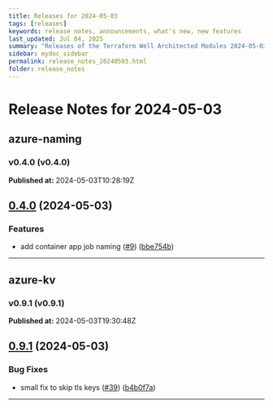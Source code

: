 ```yaml
---
title: Releases for 2024-05-03
tags: [releases]
keywords: release notes, announcements, what's new, new features
last_updated: Jul 04, 2025
summary: "Releases of the Terraform Well Architected Modules 2024-05-03"
sidebar: mydoc_sidebar
permalink: release_notes_20240503.html
folder: release_notes
---
```


# Release Notes for 2024-05-03

## azure-naming
### v0.4.0 (v0.4.0)
**Published at:** 2024-05-03T10:28:19Z

## [0.4.0](https://github.com/CloudNationHQ/terraform-azure-naming/compare/v0.3.0...v0.4.0) (2024-05-03)


### Features

* add container app job naming ([#9](https://github.com/CloudNationHQ/terraform-azure-naming/issues/9)) ([bbe754b](https://github.com/CloudNationHQ/terraform-azure-naming/commit/bbe754b9c30e34c8bf5c89d84f54db96b30f2fb3))

---

## azure-kv
### v0.9.1 (v0.9.1)
**Published at:** 2024-05-03T19:30:48Z

## [0.9.1](https://github.com/CloudNationHQ/terraform-azure-kv/compare/v0.9.0...v0.9.1) (2024-05-03)


### Bug Fixes

* small fix to skip tls keys ([#39](https://github.com/CloudNationHQ/terraform-azure-kv/issues/39)) ([b4b0f7a](https://github.com/CloudNationHQ/terraform-azure-kv/commit/b4b0f7a77dfaf2f6ec06bddc45db9623eb64012e))

---


